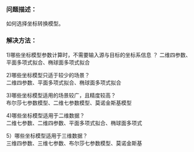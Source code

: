 ### 问题描述： ###

如何选择坐标转换模型。


### 解决方法： ###
1)哪些坐标模型参数计算时，不需要输入源与目标的坐标系信息  ？
   二维四参数、平面多项式拟合、椭球面多项式拟合   
  
2)哪些坐标模型只适于较少的场景？  
  二维四参数、平面多项式拟合、椭球面多项式拟合  

3)哪些坐标模型适用的场景较广，且精度较高？  
  布尔莎七参数模型、二维七参数模型、莫诺金斯基模型
  
4)哪些坐标模型适用于二维数据？  
  二维七参数、二维四参数、平面多项式拟合、椭球面多项式
  
5）哪些坐标模型适用于三维数据？  
  三维四参数、三维七参数、布尔莎七参数模型、莫诺金斯基



  
